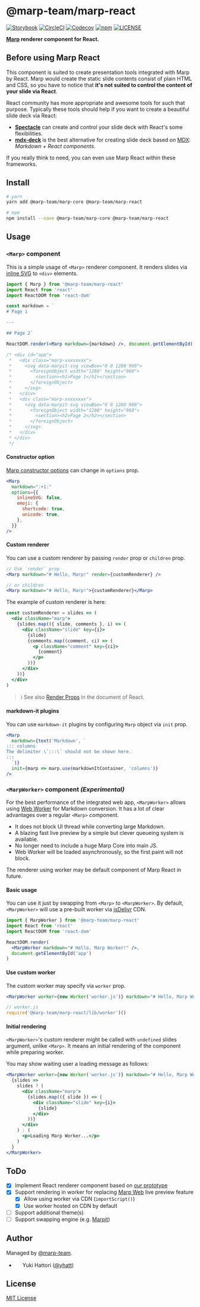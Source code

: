 # @marp-team/marp-react

[![Storybook](https://raw.githubusercontent.com/storybooks/brand/master/badge/badge-storybook.svg?sanitize=true)](https://marp-react.netlify.com/)
[![CircleCI](https://img.shields.io/circleci/project/github/marp-team/marp-react/master.svg?style=flat-square&logo=circleci)](https://circleci.com/gh/marp-team/marp-react/)
[![Codecov](https://img.shields.io/codecov/c/github/marp-team/marp-react/master.svg?style=flat-square&logo=codecov)](https://codecov.io/gh/marp-team/marp-react)
[![npm](https://img.shields.io/npm/v/@marp-team/marp-react.svg?style=flat-square&logo=npm)](https://www.npmjs.com/package/@marp-team/marp-react)
[![LICENSE](https://img.shields.io/github/license/marp-team/marp-react.svg?style=flat-square)](./LICENSE)

**[Marp](https://marp.app) renderer component for React.**

## Before using Marp React

This component is suited to create presentation tools integrated with Marp by React. Marp would create the static slide contents consist of plain HTML and CSS, so you have to notice that **it's not suited to control the content of your slide via React**.

React community has more appropriate and awesome tools for such that purpose. Typically these tools should help if you want to create a beautiful slide deck via React:

- **[Spectacle]** can create and control your slide deck with React's some flexibilities.
- **[mdx-deck]** is the best alternative for creating slide deck based on [MDX]: _Markdown + React components_.

[mdx-deck]: https://github.com/jxnblk/mdx-deck
[mdx]: https://mdxjs.com/
[spectacle]: https://github.com/FormidableLabs/spectacle

If you really think to need, you can even use Marp React within these frameworks.

## Install

```bash
# yarn
yarn add @marp-team/marp-core @marp-team/marp-react

# npm
npm install --save @marp-team/marp-core @marp-team/marp-react
```

## Usage

### `<Marp>` component

This is a simple usage of `<Marp>` renderer component. It renders slides via [inline SVG](https://marpit.marp.app/inline-svg) to `<div>` elements.

```jsx
import { Marp } from '@marp-team/marp-react'
import React from 'react'
import ReactDOM from 'react-dom'

const markdown = `
# Page 1

---

## Page 2`

ReactDOM.render(<Marp markdown={markdown} />, document.getElementById('app'))

/* <div id="app">
 *   <div class="marp-xxxxxxxx">
 *     <svg data-marpit-svg viewBox="0 0 1280 960">
 *       <foreignObject width="1280" height="960">
 *         <section><h1>Page 1</h1></section>
 *       </foreignObject>
 *     </svg>
 *   </div>
 *   <div class="marp-xxxxxxxx">
 *     <svg data-marpit-svg viewBox="0 0 1280 960">
 *       <foreignObject width="1280" height="960">
 *         <section><h2>Page 2</h2></section>
 *       </foreignObject>
 *     </svg>
 *   </div>
 * </div>
 */
```

#### Constructor option

[Marp constructor options](https://github.com/marp-team/marp-core#constructor-options) can change in `options` prop.

```jsx
<Marp
  markdown=":+1:"
  options={{
    inlineSVG: false,
    emoji: {
      shortcode: true,
      unicode: true,
    },
  }}
/>
```

#### Custom renderer

You can use a custom renderer by passing `render` prop or `children` prop.

```jsx
// Use `render` prop
<Marp markdown="# Hello, Marp!" render={customRenderer} />

// or children
<Marp markdown="# Hello, Marp!">{customRenderer}</Marp>
```

The example of custom renderer is here:

```jsx
const customRenderer = slides => (
  <div className="marp">
    {slides.map(({ slide, comments }, i) => (
      <div className="slide" key={i}>
        {slide}
        {comments.map((comment, ci) => (
          <p className="comment" key={ci}>
            {comment}
          </p>
        ))}
      </div>
    ))}
  </div>
)
```

> :information_source: See also [Render Props](https://reactjs.org/docs/render-props.html) in the document of React.


#### markdown-it plugins

You can use `markdown-it` plugins by configuring `Marp` object via `init` prop.

```jsx
<Marp
  markdown={text('Markdown', `
::: columns
The delimiter \`:::\` should not be shown here.
:::
  `)}
  init={marp => marp.use(markdownItContainer, 'columns')}
/>
```

### `<MarpWorker>` component _(Experimental)_

For the best performance of the integrated web app, `<MarpWorker>` allows using [Web Worker](https://developer.mozilla.org/en-US/docs/Web/API/Web_Workers_API) for Markdown conversion. It has a lot of clear advantages over a regular `<Marp>` component.

- It does not block UI thread while converting large Markdown.
- A blazing fast live preview by a simple but clever queueing system is available.
- No longer need to include a huge Marp Core into main JS.
- Web Worker will be loaded asynchronously, so the first paint will not block.

The renderer using worker may be default component of Marp React in future.

#### Basic usage

You can use it just by swapping from `<Marp>` to `<MarpWorker>`. By default, `<MarpWorker>` will use a pre-built worker via [jsDelivr](https://www.jsdelivr.com/) CDN.

```jsx
import { MarpWorker } from '@marp-team/marp-react'
import React from 'react'
import ReactDOM from 'react-dom'

ReactDOM.render(
  <MarpWorker markdown="# Hello, Marp Worker!" />,
  document.getElementById('app')
)
```

#### Use custom worker

The custom worker may specify via `worker` prop.

```jsx
<MarpWorker worker={new Worker('worker.js')} markdown="# Hello, Marp Worker!" />
```

```javascript
// worker.js
require('@marp-team/marp-react/lib/worker')()
```

#### Initial rendering

`<MarpWorker>`'s custom renderer might be called with `undefined` slides argument, unlike `<Marp>`. It means an initial rendering of the component while preparing worker.

You may show waiting user a loading message as follows:

```jsx
<MarpWorker worker={new Worker('worker.js')} markdown="# Hello, Marp Worker!">
  {slides =>
    slides ? (
      <div className="marp">
        {slides.map(({ slide }) => (
          <div className="slide" key={i}>
            {slide}
          </div>
        ))}
      </div>
    ) : (
      <p>Loading Marp Worker...</p>
    )
  }
</MarpWorker>
```

## ToDo

- [x] Implement React renderer component based on [our prototype](https://codesandbox.io/s/kkryjmyy75)
- [x] Support rendering in worker for replacing [Marp Web](https://github.com/marp-team/marp-web) live preview feature
  - [x] Allow using worker via CDN (`importScript()`)
  - [x] Use worker hosted on CDN by default
- [ ] Support additional theme(s)
- [ ] Support swapping engine (e.g. [Marpit](https://github.com/marp-team/marpit))

## Author

Managed by [@marp-team](https://github.com/marp-team).

- <img src="https://github.com/yhatt.png" width="16" height="16"/> Yuki Hattori ([@yhatt](https://github.com/yhatt))

## License

[MIT License](LICENSE)
